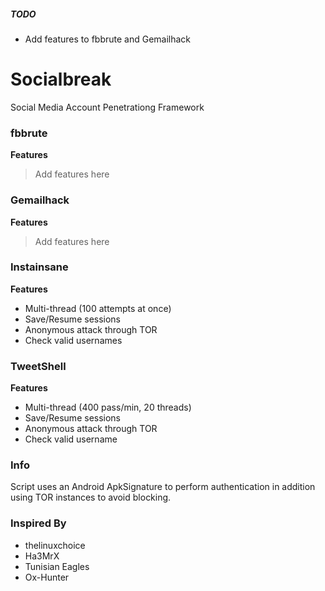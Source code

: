 ##### TODO
- Add features to fbbrute and Gemailhack

# Socialbreak
 Social Media Account Penetrationg Framework


### fbbrute
**Features**

> Add features here

### Gemailhack
**Features**

> Add features here

### Instainsane
**Features**
- Multi-thread (100 attempts at once)
- Save/Resume sessions
- Anonymous attack through TOR
- Check valid usernames

### TweetShell
**Features**
- Multi-thread (400 pass/min, 20 threads)
- Save/Resume sessions
- Anonymous attack through TOR
- Check valid username



### Info
Script uses an Android ApkSignature to perform authentication in addition using TOR instances to avoid blocking.



### Inspired By
- thelinuxchoice
- Ha3MrX
- Tunisian Eagles
- Ox-Hunter








